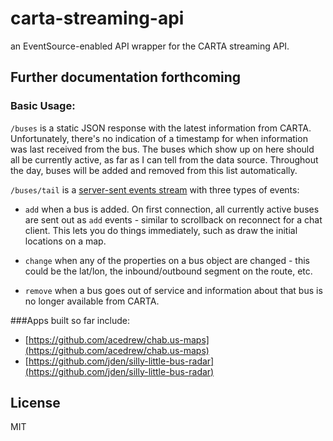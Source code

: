 # carta-streaming-api

an EventSource-enabled API wrapper for the CARTA streaming API.

## Further documentation forthcoming

### Basic Usage:

`/buses` is a static JSON response with the latest information from
CARTA. Unfortunately, there's no indication of a timestamp for when
information was last received from the bus. The buses which show up on
here should all be currently active, as far as I can tell from the data
source. Throughout the day, buses will be added and removed from this
list automatically.

`/buses/tail` is a [server-sent events
stream](https://developer.mozilla.org/en-US/docs/Server-sent_events/Using_server-sent_events#Event_stream_format)
with three types of events:

-   `add` when a bus is added. On first connection, all currently active
    buses are sent out as `add` events - similar to scrollback on
    reconnect for a chat client. This lets you do things immediately,
    such as draw the initial locations on a map.

-   `change` when any of the properties on a bus object are changed -
    this could be the lat/lon, the inbound/outbound segment on the
    route, etc.

-   `remove` when a bus goes out of service and information about that
    bus is no longer available from CARTA.

###Apps built so far include:

-   [https://github.com/acedrew/chab.us-maps](https://github.com/acedrew/chab.us-maps)
-   [https://github.com/jden/silly-little-bus-radar](https://github.com/jden/silly-little-bus-radar)


## License
MIT
